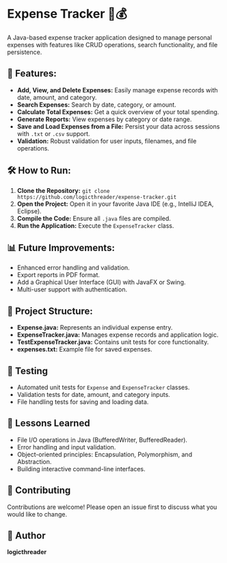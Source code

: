 # Expense Tracker 🧾💰  

A Java-based expense tracker application designed to manage personal expenses with features like CRUD operations, search functionality, and file persistence.  

## 🚀 Features:  
- **Add, View, and Delete Expenses:** Easily manage expense records with date, amount, and category.  
- **Search Expenses:** Search by date, category, or amount.  
- **Calculate Total Expenses:** Get a quick overview of your total spending.  
- **Generate Reports:** View expenses by category or date range.  
- **Save and Load Expenses from a File:** Persist your data across sessions with `.txt` or `.csv` support.  
- **Validation:** Robust validation for user inputs, filenames, and file operations.  

## 🛠️ How to Run:  
1. **Clone the Repository:** `git clone https://github.com/logicthreader/expense-tracker.git`  
2. **Open the Project:** Open it in your favorite Java IDE (e.g., IntelliJ IDEA, Eclipse).  
3. **Compile the Code:** Ensure all `.java` files are compiled.  
4. **Run the Application:** Execute the `ExpenseTracker` class.  

## 📊 Future Improvements:  
- Enhanced error handling and validation.  
- Export reports in PDF format.  
- Add a Graphical User Interface (GUI) with JavaFX or Swing.  
- Multi-user support with authentication.  

## 📂 Project Structure:  
- **Expense.java:** Represents an individual expense entry.  
- **ExpenseTracker.java:** Manages expense records and application logic.  
- **TestExpenseTracker.java:** Contains unit tests for core functionality.  
- **expenses.txt:** Example file for saved expenses.  

## 🧪 Testing  
- Automated unit tests for `Expense` and `ExpenseTracker` classes.  
- Validation tests for date, amount, and category inputs.  
- File handling tests for saving and loading data.  

## 🧠 Lessons Learned  
- File I/O operations in Java (BufferedWriter, BufferedReader).  
- Error handling and input validation.  
- Object-oriented principles: Encapsulation, Polymorphism, and Abstraction.  
- Building interactive command-line interfaces.  

## 🤝 Contributing  
Contributions are welcome! Please open an issue first to discuss what you would like to change.  

## 👤 Author  
**logicthreader**  
